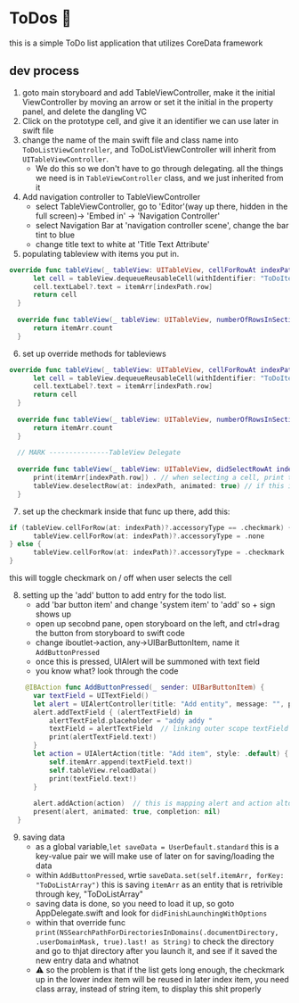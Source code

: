 # ToDos :pencil:
this is a simple ToDo list application that utilizes CoreData framework

## dev process 
1. goto main storyboard and add TableViewController, make it the initial ViewController by moving an arrow or set it the initial in the property panel, and delete the dangling VC 
2. Click on the prototype cell, and give it an identifier we can use later in swift file
3. change the name of the main swift file and class name into `ToDoListViewController`, and ToDoListViewController will inherit from `UITableViewController`.
    * We do this so we don't have to go through delegating. all the things we need is in `TableViewController` class, and we just inherited from it 
4. Add navigation controller to TableViewController 
   * select TableViewController, go to 'Editor'(way up there, hidden in the full screen)-> 'Embed in' -> 'Navigation Controller'
   * select Navigation Bar at 'navigation controller scene', change the bar tint to blue 
   * change title text to white at 'Title Text Attribute'
5. populating tableview with items you put in.
  ```swift 
  override func tableView(_ tableView: UITableView, cellForRowAt indexPath: IndexPath) -> UITableViewCell { // this will populate the cells with contents 
        let cell = tableView.dequeueReusableCell(withIdentifier: "ToDoItemCell", for: indexPath) 
        cell.textLabel?.text = itemArr[indexPath.row]
        return cell
    }
    
    override func tableView(_ tableView: UITableView, numberOfRowsInSection section: Int) -> Int {
        return itemArr.count
    }
```
6. set up override methods for tableviews 
  ```swift 
  override func tableView(_ tableView: UITableView, cellForRowAt indexPath: IndexPath) -> UITableViewCell {
        let cell = tableView.dequeueReusableCell(withIdentifier: "ToDoItemCell", for: indexPath)
        cell.textLabel?.text = itemArr[indexPath.row]
        return cell
    }
    
    override func tableView(_ tableView: UITableView, numberOfRowsInSection section: Int) -> Int {
        return itemArr.count
    }
    
    // MARK ---------------TableView Delegate
    
    override func tableView(_ tableView: UITableView, didSelectRowAt indexPath: IndexPath) {  // gets triggered when such cell is selected.
        print(itemArr[indexPath.row]) . // when selecting a cell, print the element on the console 
        tableView.deselectRow(at: indexPath, animated: true) // if this is not called, a cell will stay selected.
    }
```
7. set up the checkmark 
  inside that func up there, add this: 
  ```swift
  if (tableView.cellForRow(at: indexPath)?.accessoryType == .checkmark) {
        tableView.cellForRow(at: indexPath)?.accessoryType = .none
  } else {
        tableView.cellForRow(at: indexPath)?.accessoryType = .checkmark
  }
  ```
  this will toggle checkmark on / off when user selects the cell 
  
8. setting up the 'add' button to add entry for the todo list.
    * add 'bar button item' and change 'system item' to 'add' so + sign shows up  
    * open up secobnd pane, open storyboard on the left, and ctrl+drag the button from storyboard to swift code
    * change iboutlet->action, any->UIBarButtonItem, name it `AddButtonPressed`
    * once this is pressed, UIAlert will be summoned with text field
    * you know what? look through the code 
  ```swift
      @IBAction func AddButtonPressed(_ sender: UIBarButtonItem) {
        var textField = UITextField()
        let alert = UIAlertController(title: "Add entity", message: "", preferredStyle: .alert)
        alert.addTextField { (alertTextField) in
            alertTextField.placeholder = "addy addy "
            textField = alertTextField  // linking outer scope textField with inner scope alertTextField
            print(alertTextField.text!)
        }
        let action = UIAlertAction(title: "Add item", style: .default) { (action) in  // tis gets triggered when you hit 'Add item button'
            self.itemArr.append(textField.text!)
            self.tableView.reloadData()
            print(textField.text!)
        } 
        
        alert.addAction(action)  // this is mapping alert and action altogher so it can work with each other
        present(alert, animated: true, completion: nil)
    }
  ```
9. saving data
    * as a global variable,`let saveData = UserDefault.standard` this is a key-value pair we will make use of later on for saving/loading the data
    * within `AddButtonPressed`, wrtie `saveData.set(self.itemArr, forKey: "ToDoListArray")` this is saving `itemArr` as an entity that is retrivible through key, "ToDoListArray"
    * saving data is done, so you need to load it up, so goto AppDelegate.swift and look for `didFinishLaunchingWithOptions`
    * within that override func `print(NSSearchPathForDirectoriesInDomains(.documentDirectory, .userDomainMask, true).last! as String)` to check the directory and go to thjat directory after you launch it, and see if it saved the new entry data and whatnot
    * :warning: so the problem is that if the list gets long enough, the checkmark up in the lower index item will be reused in later index item, you need class array, instead of string item, to display this shit properly
    
